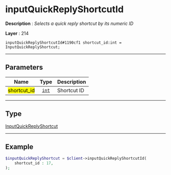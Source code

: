 # inputQuickReplyShortcutId

**Description** : *Selects a quick reply shortcut by its numeric ID*

**Layer** : 214

```tl
inputQuickReplyShortcutId#1190cf1 shortcut_id:int = InputQuickReplyShortcut;
```

---

## Parameters

| Name | Type | Description |
| :---: | :---: | :--- |
| <mark>shortcut_id</mark> | [`int`](type/int) | Shortcut ID |

---

## Type

[InputQuickReplyShortcut](type/InputQuickReplyShortcut)

---

## Example

```php
$inputQuickReplyShortcut = $client->inputQuickReplyShortcutId(
	shortcut_id : 17,
);
```